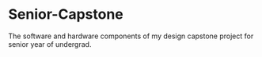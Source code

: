 # Senior-Capstone
The software and hardware components of my design capstone project for senior year of undergrad. 
